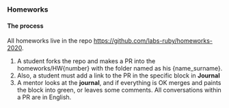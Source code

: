 ### Homeworks

#### The process

All homeworks live in the repo https://github.com/labs-ruby/homeworks-2020.
1) A student forks the repo and makes a PR into the homeworks/HW{number} with the folder named as his {name_surname}.
2) Also, a student must add a link to the PR in the specific block in **Journal**
3) A mentor looks at the **journal**, and if everything is OK merges and paints the block into green, or leaves some comments. All conversations within a PR are in English.

<made by kjkkuk>
